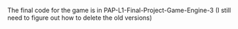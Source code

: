 The final code for the game is in PAP-L1-Final-Project-Game-Engine-3 (I still need to figure out how to delete the old versions)
